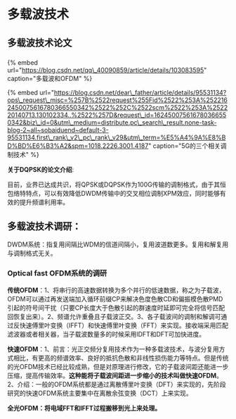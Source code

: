 # 多载波技术

## 多载波技术论文

### 

{% embed url="https://blog.csdn.net/qq\_40090859/article/details/103083595" caption="多载波和OFDM" %}

{% embed url="https://blog.csdn.net/dear\_father/article/details/95531134?ops\_request\_misc=%257B%2522request%255Fid%2522%253A%2522162450075616780366550342%2522%252C%2522scm%2522%253A%252220140713.130102334..%2522%257D&request\_id=162450075616780366550342&biz\_id=0&utm\_medium=distribute.pc\_search\_result.none-task-blog-2~all~sobaiduend~default-3-95531134.first\_rank\_v2\_pc\_rank\_v29&utm\_term=%E5%A4%9A%E8%BD%BD%E6%B3%A2&spm=1018.2226.3001.4187" caption="5G的三个相关调制技术" %}



**关于DQPSK的论文介绍**:

目前，业界已达成共识，将QPSK或DQPSK作为100G传输的调制格式，由于其恒包络特特点，可以有效降低DWDM传输中的交叉相位调制XPM效应，同时能够有效的提升频谱利用率。

## 多载波技术调研：

DWDM系统：指复用间隔比WDM的信道间隔小，复用波道数更多。复用和解复用与调制格式无关。

### Optical fast OFDM系统的调研

**传统OFDM**：1、将串行的高速数据转换为多个并行的低速数据，称之为子载波，OFDM可以通过再发送端加入循环前缀CP来解决色度色散CD和偏振模色散PMD引起的符号间干扰（只要CP长度大于色散引起的群速度时延即可完全将信号匹配回恢复出来）。2、频谱允许重叠且子载波正交。3、各子载波间的调制和解调可通过反快速傅里叶变换（IFFT）和快速傅里叶变换（FFT）来实现。接收端采用匹配滤波器或者相关器，当子载波数量多的时候采用IDFT和DFT可加快进度。

**快速OFDM**：1、前言：光正交频分复用技术作为一种多载波技术，与波分复用方式相比，有更高的频谱效率、良好的抵抗色散和非线性损伤能力等特点。但是传统的光OFDM技术已经比较成熟，但是对原理进行修改，它的子载波间距还能进一步压缩，提高传输效率。**这种能将子载波间距进一步缩小的技术叫做快速OFDM**。2、介绍：一般的OFDM系统都是通过离散傅里叶变换（DFT）来实现的，先阶段研究的快速OFDM系统主要集中在离散余弦变换（DCT）上来实现。

**全光OFDM：将电域FFT和IFFT过程搬移到光上来处理。**



